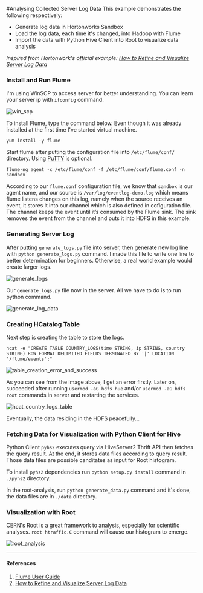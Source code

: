 #Analysing Collected Server Log Data
This example demonstrates the following respectively:
- Generate log data in Hortonworks Sandbox
- Load the log data, each time it's changed, into Hadoop with Flume
- Import the data with Python Hive Client into Root to visualize data analysis

_Inspired from Hortonwork's official example: [How to Refine and Visualize Server Log Data](http://hortonworks.com/hadoop-tutorial/how-to-refine-and-visualize-server-log-data/)_

### Install and Run Flume
I'm using WinSCP to access server for better understanding. You can learn your server ip with `ifconfig` command.

![win_scp](https://github.com/ufukomer/ufukomer.github.io/blob/master/img/hive-flume-root/win_scp.png)

To install Flume, type the command below. Even though it was already installed at the first time I've started virtual machine.

```
yum install –y flume
```

Start flume after putting the configuration file into `/etc/flume/conf/` directory. Using [PuTTY](http://www.chiark.greenend.org.uk/~sgtatham/putty/download.html) is optional.

```
flume-ng agent -c /etc/flume/conf -f /etc/flume/conf/flume.conf -n sandbox
```

According to our `flume.conf` configuration file, we know that `sandbox` is our agent name, and our source is `/var/log/eventlog-demo.log` which means flume listens changes on this log, namely when the source receives an event, it stores it into our channel which is also defined in cofiguration file. The channel keeps the event until it’s consumed by the Flume sink. The sink removes the event from the channel and puts it into HDFS in this example.

### Generating Server Log
After putting `generate_logs.py` file into server, then generate new log line with `python generate_logs.py` command. I made this file to write one line to better determination for beginners. Otherwise, a real world example would create larger logs.

![generate_logs](https://github.com/ufukomer/ufukomer.github.io/blob/master/img/hive-flume-root/generate_logs.png)

Our `generate_logs.py` file now in the server. All we have to do is to run python command.

![generate_log_data](https://github.com/ufukomer/ufukomer.github.io/blob/master/img/hive-flume-root/generate_log_data.png)


### Creating HCatalog Table
Next step is creating the table to store the logs.

```
hcat -e "CREATE TABLE COUNTRY_LOGS(time STRING, ip STRING, country STRING) ROW FORMAT DELIMITED FIELDS TERMINATED BY '|' LOCATION '/flume/events';"
```
![table_creation_error_and_success](https://github.com/ufukomer/ufukomer.github.io/blob/master/img/hive-flume-root/table_creation_error_and_success.png)

As you can see from the image above, I get an error firstly. Later on, succeeded after running `usermod -aG hdfs hue` and/or `usermod -aG hdfs root` commands in server and restarting the services.

![hcat_country_logs_table](https://github.com/ufukomer/ufukomer.github.io/blob/master/img/hive-flume-root/hcat_country_logs_table.png)

Eventually, the data residing in the HDFS peacefully...

### Fetching Data for Visualization with Python Client for Hive
Python Client `pyhs2` executes query via HiveServer2 Thrift API then fetches the query result. At the end, it stores data files according to query result. Those data files are possible canditates as input for Root histogram.

To install `pyhs2` dependencies run `python setup.py install` command in `./pyhs2` directory.

In the root-analysis, run `python generate_data.py` command and it's done, the data files are in `./data` directory.


### Visualization with Root
CERN's Root is a great framework to analysis, especially for scientific analyses. `root htraffic.C` command will cause our histogram to emerge.

![root_analysis](https://github.com/ufukomer/ufukomer.github.io/blob/master/img/hive-flume-root/root_analysis.png)

---

#### References
1. [Flume User Guide](https://flume.apache.org/FlumeUserGuide.html)
2. [How to Refine and Visualize Server Log Data](http://hortonworks.com/hadoop-tutorial/how-to-refine-and-visualize-server-log-data/)
